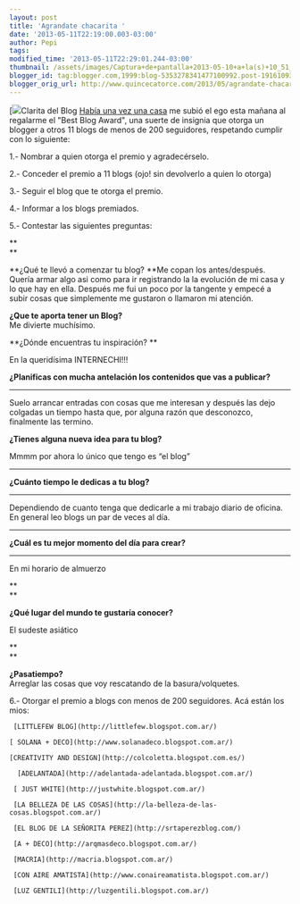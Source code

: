 ```yaml
---
layout: post
title: 'Agrandate chacarita '
date: '2013-05-11T22:19:00.003-03:00'
author: Pepi
tags: 
modified_time: '2013-05-11T22:29:01.244-03:00'
thumbnail: /assets/images/Captura+de+pantalla+2013-05-10+a+la(s)+10_51_06.png
blogger_id: tag:blogger.com,1999:blog-5353278341477100992.post-1916109371783551759
blogger_orig_url: http://www.quincecatorce.com/2013/05/agrandate-chacarita-con-el-best-blog.html
---
```


[![](/assets/images/Captura+de+pantalla+2013-05-10+a+la\(s\)+10_51_06.png)Clarita del Blog  [Había una vez una casa](http://www.habiaunavezunacasa.blogspot.com.ar/) me subió el ego esta mañana al regalarme el "Best Blog Award", una suerte de insignia que otorga un blogger a otros 11 blogs de menos de 200 seguidores, respetando cumplir con lo siguiente:   
  
  


1.- Nombrar a quien otorga el premio y agradecérselo. 

2.- Conceder el premio a 11 blogs (ojo! sin devolverlo a quien lo otorga)

3.- Seguir el blog que te otorga el premio.

4.- Informar a los blogs premiados. 

5.- Contestar las siguientes preguntas:

**  
**

**¿Qué te llevó a comenzar tu blog? **Me copan los antes/después. Quería armar algo asi como para ir registrando la la evolución de mi casa y lo que hay en ella. Después me fui un poco por la tangente y empecé a subir cosas que simplemente me gustaron o llamaron mi atención.

  
**¿Que te aporta tener un Blog?**  
Me divierte muchísimo.  
  


**¿Dónde encuentras tu inspiración? **

En la queridísima INTERNECHI!!!   

  
  


****¿Planificas con mucha antelación los contenidos que vas a publicar?****

****  


Suelo arrancar entradas con cosas que me interesan y después las dejo colgadas un tiempo hasta que, por alguna razón que desconozco, finalmente  las termino.

  


**¿Tienes alguna nueva idea para tu blog?**

Mmmm por ahora lo único que tengo es “el blog” 

  


****  


****¿Cuánto tiempo le dedicas a tu blog?****

****  


Dependiendo de cuanto tenga que dedicarle a mi trabajo diario de oficina. En general leo blogs un par de veces al día.

  


****  


****¿Cuál es tu mejor momento del día para crear?****

****  


En mi horario de almuerzo

  


**  
**

**¿Qué lugar del mundo te gustaría conocer?**

  


El sudeste asiático

**  
**

**¿Pasatiempo?**  
Arreglar las cosas que voy rescatando de la basura/volquetes.

  


6.- Otorgar el premio a blogs con menos de 200 seguidores. Acá están los mios:

  


  


     [LITTLEFEW BLOG](http://littlefew.blogspot.com.ar/)

    [ SOLANA + DECO](http://www.solanadeco.blogspot.com.ar/)

    [CREATIVITY AND DESIGN](http://colcoletta.blogspot.com.es/)

      [ADELANTADA](http://adelantada-adelantada.blogspot.com.ar/)

     [ JUST WHITE](http://justwhite.blogspot.com.ar/)

     [LA BELLEZA DE LAS COSAS](http://la-belleza-de-las-cosas.blogspot.com.ar/)

     [EL BLOG DE LA SEÑORITA PEREZ](http://srtaperezblog.com/)

     [A + DECO](http://arqmasdeco.blogspot.com.ar/)

     [MACRIA](http://macria.blogspot.com.ar/)

     [CON AIRE AMATISTA](http://www.conaireamatista.blogspot.com.ar/)

     [LUZ GENTILI](http://luzgentili.blogspot.com.ar/)

  


  


  


  

